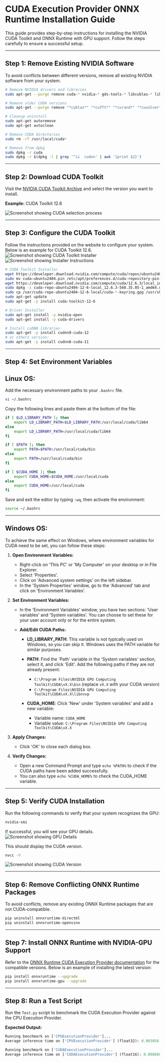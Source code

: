# CUDA Execution Provider ONNX Runtime Installation Guide

This guide provides step-by-step instructions for installing the NVIDIA CUDA Toolkit and ONNX Runtime with GPU support. Follow the steps carefully to ensure a successful setup.

---

## Step 1: Remove Existing NVIDIA Software

To avoid conflicts between different versions, remove all existing NVIDIA software from your system.

```bash
# Remove NVIDIA drivers and libraries
sudo apt-get --purge remove cuda-* nvidia-* gds-tools-* libcublas-* libcufft-* libcufile-* libcurand-* libcusolver-* libcusparse-* libnpp-* libnvidia-* libnvjitlink-* libnvjpeg-* nsight* nvidia-* libnvidia-* libcudnn7* libcudnn8* libcudnn9*

# Remove older CUDA versions
sudo apt-get --purge remove "*cublas*" "*cufft*" "*curand*" "*cusolver*" "*cusparse*" "*npp*" "*nvjpeg*" "cuda*" "nsight*"

# Cleanup uninstall
sudo apt-get autoremove
sudo apt-get autoclean

# Remove CUDA directories
sudo rm -rf /usr/local/cuda*

# Remove from dpkg
sudo dpkg -r cuda
sudo dpkg -r $(dpkg -l | grep '^ii  cudnn' | awk '{print $2}')
```

---

## Step 2: Download CUDA Toolkit

Visit the [NVIDIA CUDA Toolkit Archive](https://developer.nvidia.com/cuda-toolkit-archive) and select the version you want to install.

**Example:** CUDA Toolkit 12.6

![Screenshot showing CUDA selection process](https://github.com/DakeQQ/Tutorial-ONNX-Runtime-Execution-Providers/blob/main/screenshots/Screenshot%20from%202025-01-11%2012-02-42.png)

---

## Step 3: Configure the CUDA Toolkit

Follow the instructions provided on the website to configure your system. Below is an example for CUDA Toolkit 12.6.
![Screenshot showing CUDA Toolkit Installer](https://github.com/DakeQQ/Tutorial-ONNX-Runtime-Execution-Providers/blob/main/screenshots/Screenshot%20from%202025-01-11%2012-03-17.png)
![Screenshot showing Installer Instructions](https://github.com/DakeQQ/Tutorial-ONNX-Runtime-Execution-Providers/blob/main/screenshots/Screenshot%20from%202025-01-11%2012-03-35.png)

```bash
# CUDA Toolkit Installer
wget https://developer.download.nvidia.com/compute/cuda/repos/ubuntu2404/x86_64/cuda-ubuntu2404.pin
sudo mv cuda-ubuntu2404.pin /etc/apt/preferences.d/cuda-repository-pin-600
wget https://developer.download.nvidia.com/compute/cuda/12.6.3/local_installers/cuda-repo-ubuntu2404-12-6-local_12.6.3-560.35.05-1_amd64.deb
sudo dpkg -i cuda-repo-ubuntu2404-12-6-local_12.6.3-560.35.05-1_amd64.deb
sudo cp /var/cuda-repo-ubuntu2404-12-6-local/cuda-*-keyring.gpg /usr/share/keyrings/
sudo apt-get update
sudo apt-get -y install cuda-toolkit-12-6

# Driver Installer
sudo apt-get install -y nvidia-open
sudo apt-get install -y cuda-drivers

# Install cuDNN libraries
sudo apt-get -y install cudnn9-cuda-12
# or others version:
sudo apt-get -y install cudnn8-cuda-11
```

---

## Step 4: Set Environment Variables

Linux OS:
---
Add the necessary environment paths to your `.bashrc` file.

```bash
vi ~/.bashrc
```

Copy the following lines and paste them at the bottom of the file:

```bash
if [ $LD_LIBRARY_PATH ]; then
    export LD_LIBRARY_PATH=$LD_LIBRARY_PATH:/usr/local/cuda/lib64
else
    export LD_LIBRARY_PATH=/usr/local/cuda/lib64
fi

if [ $PATH ]; then
    export PATH=$PATH:/usr/local/cuda/bin
else
    export PATH=/usr/local/cuda/bin
fi

if [ $CUDA_HOME ]; then
    export CUDA_HOME=$CUDA_HOME:/usr/local/cuda
else
    export CUDA_HOME=/usr/local/cuda
fi
```

Save and exit the editor by typing `:wq`, then activate the environment:

```bash
source ~/.bashrc
```
---
Windows OS:
---
To achieve the same effect on Windows, where environment variables for CUDA need to be set, you can follow these steps:

1. **Open Environment Variables:**
   - Right-click on 'This PC' or 'My Computer' on your desktop or in File Explorer.
   - Select 'Properties'.
   - Click on 'Advanced system settings' on the left sidebar.
   - In the 'System Properties' window, go to the 'Advanced' tab and click on 'Environment Variables'.

2. **Set Environment Variables:**
   - In the 'Environment Variables' window, you have two sections: 'User variables' and 'System variables'. You can choose to set these for your user account only or for the entire system.
   
   - **Add/Edit CUDA Paths:**
     - **LD_LIBRARY_PATH**: This variable is not typically used on Windows, so you can skip it. Windows uses the PATH variable for similar purposes.
     
     - **PATH**: Find the 'Path' variable in the 'System variables' section, select it, and click 'Edit'. Add the following paths if they are not already present:
       - `C:\Program Files\NVIDIA GPU Computing Toolkit\CUDA\vX.X\bin` (replace `vX.X` with your CUDA version)
       - `C:\Program Files\NVIDIA GPU Computing Toolkit\CUDA\vX.X\libnvvp`
     
     - **CUDA_HOME**: Click 'New' under 'System variables' and add a new variable:
       - Variable name: `CUDA_HOME`
       - Variable value: `C:\Program Files\NVIDIA GPU Computing Toolkit\CUDA\vX.X`

3. **Apply Changes:**
   - Click 'OK' to close each dialog box.

4. **Verify Changes:**
   - Open a new Command Prompt and type `echo %PATH%` to check if the CUDA paths have been added successfully.
   - You can also type `echo %CUDA_HOME%` to check the CUDA_HOME variable.

---

## Step 5: Verify CUDA Installation

Run the following commands to verify that your system recognizes the GPU:

```bash
nvidia-smi
```
If successful, you will see your GPU details.
![Screenshot showing GPU Details](https://github.com/DakeQQ/Tutorial-ONNX-Runtime-Execution-Providers/blob/main/screenshots/Screenshot%20from%202025-01-11%2012-27-47.png)


This should display the CUDA version.
```bash
nvcc -V
```
![Screenshot showing CUDA Version](https://github.com/DakeQQ/Tutorial-ONNX-Runtime-Execution-Providers/blob/main/screenshots/Screenshot%20from%202025-01-11%2012-27-26.png)

---

## Step 6: Remove Conflicting ONNX Runtime Packages

To avoid conflicts, remove any existing ONNX Runtime packages that are not CUDA-compatible.

```bash
pip uninstall onnxruntime-directml
pip uninstall onnxruntime-openvino
```

---

## Step 7: Install ONNX Runtime with NVIDIA-GPU Support

Refer to the [ONNX Runtime CUDA Execution Provider documentation](https://onnxruntime.ai/docs/execution-providers/CUDA-ExecutionProvider.html) for the compatible versions. Below is an example of installing the latest version:

```bash
pip install onnxruntime --upgrade
pip install onnxruntime-gpu --upgrade
```

---

## Step 8: Run a Test Script

Run the `Test.py` script to benchmark the CUDA Execution Provider against the CPU Execution Provider.

**Expected Output:**

```python
Running benchmark on ['CPUExecutionProvider']...
Average inference time on ['CPUExecutionProvider'] (float32): 0.003056 seconds per batch

Running benchmark on ['CUDAExecutionProvider']...
Average inference time on ['CUDAExecutionProvider'] (float16): 0.000888 seconds per batch
```


